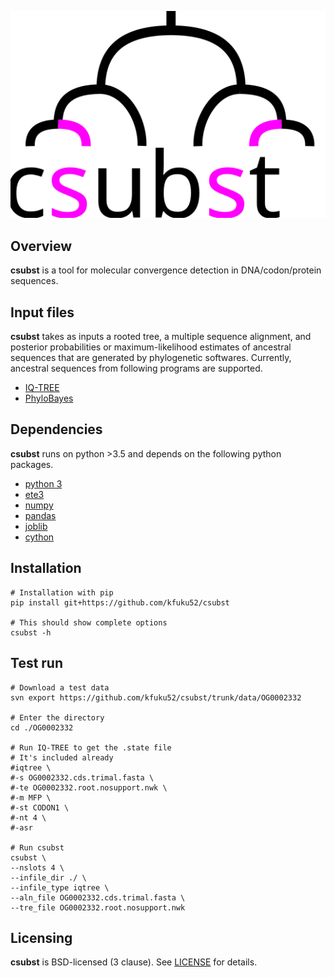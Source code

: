 ![](logo/logo_csubst.svg)

## Overview
**csubst** is a tool for molecular convergence detection in DNA/codon/protein sequences.

## Input files
**csubst** takes as inputs a rooted tree, a multiple sequence alignment, and posterior probabilities or maximum-likelihood estimates of ancestral sequences that are generated by phylogenetic softwares. Currently, ancestral sequences from following programs are supported.
* [IQ-TREE](http://www.iqtree.org/)
* [PhyloBayes](http://www.atgc-montpellier.fr/phylobayes/)

## Dependencies
**csubst** runs on python >3.5 and depends on the following python packages.
* [python 3](https://www.python.org/)
* [ete3](https://github.com/etetoolkit/ete)
* [numpy](https://github.com/numpy/numpy)
* [pandas](https://github.com/pandas-dev/pandas)
* [joblib](https://github.com/joblib/joblib)
* [cython](https://cython.org/)

## Installation
```
# Installation with pip
pip install git+https://github.com/kfuku52/csubst

# This should show complete options
csubst -h 
```

## Test run
```
# Download a test data
svn export https://github.com/kfuku52/csubst/trunk/data/OG0002332

# Enter the directory
cd ./OG0002332

# Run IQ-TREE to get the .state file
# It's included already
#iqtree \
#-s OG0002332.cds.trimal.fasta \
#-te OG0002332.root.nosupport.nwk \
#-m MFP \
#-st CODON1 \
#-nt 4 \
#-asr

# Run csubst
csubst \
--nslots 4 \
--infile_dir ./ \
--infile_type iqtree \
--aln_file OG0002332.cds.trimal.fasta \
--tre_file OG0002332.root.nosupport.nwk
```

## Licensing
**csubst** is BSD-licensed (3 clause). See [LICENSE](LICENSE) for details.